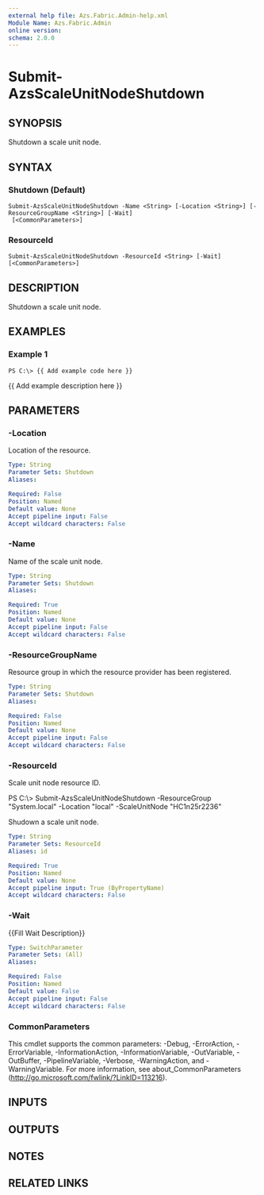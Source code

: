 ```yaml
---
external help file: Azs.Fabric.Admin-help.xml
Module Name: Azs.Fabric.Admin
online version:
schema: 2.0.0
---
```


# Submit-AzsScaleUnitNodeShutdown

## SYNOPSIS
Shutdown a scale unit node.

## SYNTAX

### Shutdown (Default)
```
Submit-AzsScaleUnitNodeShutdown -Name <String> [-Location <String>] [-ResourceGroupName <String>] [-Wait]
 [<CommonParameters>]
```

### ResourceId
```
Submit-AzsScaleUnitNodeShutdown -ResourceId <String> [-Wait] [<CommonParameters>]
```

## DESCRIPTION
Shutdown a scale unit node.

## EXAMPLES

### Example 1
```
PS C:\> {{ Add example code here }}
```

{{ Add example description here }}

## PARAMETERS

### -Location
Location of the resource.

```yaml
Type: String
Parameter Sets: Shutdown
Aliases:

Required: False
Position: Named
Default value: None
Accept pipeline input: False
Accept wildcard characters: False
```

### -Name
Name of the scale unit node.

```yaml
Type: String
Parameter Sets: Shutdown
Aliases:

Required: True
Position: Named
Default value: None
Accept pipeline input: False
Accept wildcard characters: False
```

### -ResourceGroupName
Resource group in which the resource provider has been registered.

```yaml
Type: String
Parameter Sets: Shutdown
Aliases:

Required: False
Position: Named
Default value: None
Accept pipeline input: False
Accept wildcard characters: False
```

### -ResourceId
Scale unit node resource ID.

PS C:\\\> Submit-AzsScaleUnitNodeShutdown -ResourceGroup "System.local" -Location "local" -ScaleUnitNode "HC1n25r2236"

Shudown a scale unit node.

```yaml
Type: String
Parameter Sets: ResourceId
Aliases: id

Required: True
Position: Named
Default value: None
Accept pipeline input: True (ByPropertyName)
Accept wildcard characters: False
```

### -Wait
{{Fill Wait Description}}

```yaml
Type: SwitchParameter
Parameter Sets: (All)
Aliases:

Required: False
Position: Named
Default value: False
Accept pipeline input: False
Accept wildcard characters: False
```

### CommonParameters
This cmdlet supports the common parameters: -Debug, -ErrorAction, -ErrorVariable, -InformationAction, -InformationVariable, -OutVariable, -OutBuffer, -PipelineVariable, -Verbose, -WarningAction, and -WarningVariable. For more information, see about_CommonParameters (http://go.microsoft.com/fwlink/?LinkID=113216).

## INPUTS

## OUTPUTS

## NOTES

## RELATED LINKS
